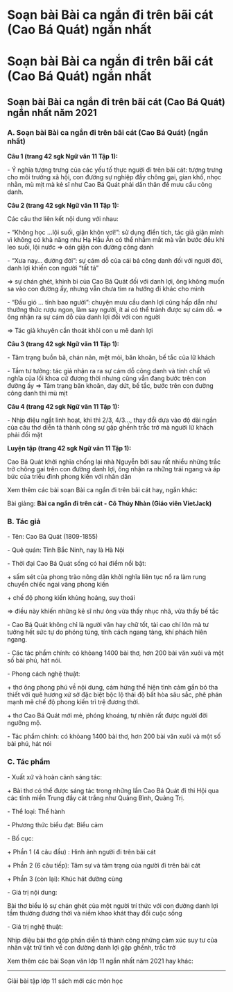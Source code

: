 # Soạn bài Bài ca ngắn đi trên bãi cát (Cao Bá Quát) ngắn nhất

# Soạn bài Bài ca ngắn đi trên bãi cát (Cao Bá Quát) ngắn nhất

## Soạn bài Bài ca ngắn đi trên bãi cát (Cao Bá Quát) ngắn nhất năm 2021

### **A. Soạn bài Bài ca ngắn đi trên bãi cát (Cao Bá Quát) (ngắn nhất)**

**Câu 1 (trang 42 sgk Ngữ văn 11 Tập 1):**

\- Ý nghĩa tượng trưng của các yếu tố thực người đi trên bãi cát: tượng trưng cho môi trường xã hội, con đường sự nghiệp đầy chông gai, gian khổ, nhọc nhằn, mù mịt mà kẻ sĩ như Cao Bá Quát phải dấn thân để mưu cầu công danh. 

**Câu 2 (trang 42 sgk Ngữ văn 11 Tập 1):**

Các câu thơ liên kết nội dung với nhau: 

\- “Không học …lội suối, giận khôn vơi!”: sử dụng điển tích, tác giả giận mình vì không có khả năng như Hạ Hầu Ấn có thể nhắm mắt mà vẫn bước đều khi leo suối, lội nước => oán giận con đường công danh 

\- “Xưa nay… đường đời”: sự cám dỗ của cái bả công danh đối với người đời, danh lợi khiến con người “tất tả” 

=> sự chán ghét, khinh bỉ của Cao Bá Quát đối với danh lợi, ông không muốn sa vào con đường ấy, nhưng vẫn chưa tìm ra hướng đi khác cho mình 

\- “Đầu gió … tỉnh bao người”: chuyện mưu cầu danh lợi cũng hấp dẫn như thưởng thức rượu ngon, làm say người, ít ai có thể tránh được sự cám dỗ. => ông nhận ra sự cám dỗ của danh lợi đối với con người 

=> Tác giả khuyên cần thoát khỏi con u mê danh lợi 

**Câu 3 (trang 42 sgk Ngữ văn 11 Tập 1):**

\- Tâm trạng buồn bã, chán nản, mệt mỏi, băn khoăn, bế tắc của lữ khách 

\- Tầm tư tưởng: tác giả nhận ra ra sự cám dỗ công danh và tính chất vô nghĩa của lối khoa cử đương thời nhưng cũng vẫn đang bước trên con đường ấy => Tâm trạng băn khoăn, day dứt, bế tắc, bước trên con đường công danh thì mù mịt 

**Câu 4 (trang 42 sgk Ngữ văn 11 Tập 1):**

\- Nhịp điệu ngắt linh hoạt, khi thì 2/3, 4/3…, thay đổi dựa vào độ dài ngắn của câu thơ diễn tả thành công sự gập ghềnh trắc trở mà người lữ khách phải đối mặt 

**Luyện tập (trang 42 sgk Ngữ văn 11 Tập 1):**

Cao Bá Quát khởi nghĩa chống lại nhà Nguyễn bởi sau rất nhiểu những trắc trở chông gai trên con đường danh lợi, ông nhận ra những trái ngang và áp bức của triều đình phong kiến với nhân dân

Xem thêm các bài soạn Bài ca ngắn đi trên bãi cát hay, ngắn khác:

Bài giảng: **Bài ca ngắn đi trên cát - Cô Thúy Nhàn (Giáo viên VietJack)**

### **B. Tác giả**

\- Tên: Cao Bá Quát (1809-1855)

\- Quê quán: Tỉnh Bắc Ninh, nay là Hà Nội 

\- Thời đại Cao Bá Quát sống có hai điểm nổi bật:

\+ sấm sét của phong trào nông dân khởi nghĩa liên tục nổ ra làm rung chuyển chiếc ngai vàng phong kiến

\+ chế độ phong kiến khủng hoảng, suy thoái

⇒ điều này khiến những kẻ sĩ như ông vừa thấy nhục nhã, vừa thấy bế tắc

\- Cao Bá Quát không chỉ là người văn hay chữ tốt, tài cao chí lớn mà tư tưởng hết sức tự do phóng túng, tính cách ngang tàng, khí phách hiên ngang.

\- Các tác phẩm chính: có khỏang 1400 bài thơ, hơn 200 bài văn xuôi và một số bài phú, hát nói.

\- Phong cách nghệ thuật: 

\+ thơ ông phong phú về nội dung, cảm hứng thể hiện tình cảm gắn bó tha thiết với quê hương xứ sở đặc biệt bộc lộ thái độ bất hòa sâu sắc, phê phán mạnh mẽ chế độ phong kiến trì trệ đương thời.

\+ thơ Cao Bá Quát mới mẻ, phóng khoáng, tự nhiên rất được người đời ngưỡng mộ.

\- Tác phẩm chính: có khỏang 1400 bài thơ, hơn 200 bài văn xuôi và một số bài phú, hát nói

### **C. Tác phẩm**

\- Xuất xứ và hoàn cảnh sáng tác: 

\+ Bài thơ có thể được sáng tác trong những lần Cao Bá Quát đi thi Hội qua các tỉnh miền Trung đầy cát trắng như Quảng Bình, Quảng Trị.

\- Thể loại: Thể hành

\- Phương thức biểu đạt: Biểu cảm

\- Bố cục: 

\+ Phần 1 (4 câu đầu) : Hình ảnh người đi trên bãi cát

\+ Phần 2 (6 câu tiếp): Tâm sự và tâm trạng của người đi trên bãi cát

\+ Phần 3 (còn lại): Khúc hát đường cùng

\- Giá trị nội dung: 

Bài thơ biểu lộ sự chán ghét của một người trí thức với con đường danh lợi tầm thường đương thời và niềm khao khát thay đổi cuộc sống

\- Giá trị nghệ thuật: 

Nhịp điệu bài thơ góp phần diễn tả thành công những cảm xúc suy tư của nhân vật trữ tình về con đường danh lợi gập ghềnh, trắc trở

Xem thêm các bài Soạn văn lớp 11 ngắn nhất năm 2021 hay khác:

* * *

Giải bài tập lớp 11 sách mới các môn học
